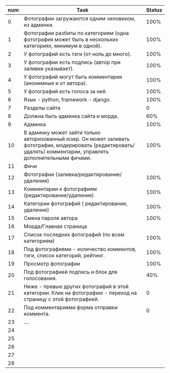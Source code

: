| num 	| Task                                                                                                                                                                	| Status 	|
|-----	|---------------------------------------------------------------------------------------------------------------------------------------------------------------------	|--------	|
| 0   	| Фотографии загружаются одним человеком, из админки.                                                                                                                 	| 100%   	|
| 1   	| Фотографии разбиты по категориям (одна фотография может быть в нескольких категориях, минимум в одной).                                                             	| 100%   	|
| 2   	| У фотографий есть тэги (от ноль до много).                                                                                                                          	| 100%   	|
| 3   	| У фотографии есть подпись (автор при заливке указывает).                                                                                                            	| 100%   	|
| 4   	| У фотографий могут быть комментарии (анонимные и от автора).                                                                                                        	| 100%   	|
| 5   	| У фотографий есть голоса за неё.                                                                                                                                    	| 100%   	|
| 6   	| Язык - python, framework - django.                                                                                                                                  	| 100%   	|
| 7   	| Разделы сайта                                                                                                                                                       	| 0      	|
| 8   	| Должна быть админка сайта и морда.                                                                                                                                  	| 60%    	|
| 9   	| Админка                                                                                                                                                             	| 100%   	|
| 10  	| В админку может зайти только авторизованный юзер. Он может заливать фотографии, модерировать (редактировать/удалять) комментарии, управлять дополнительными фичами. 	| 100%   	|
| 11  	| Фичи                                                                                                                                                                	|        	|
| 12  	| Фотографии (заливка/редактирование/удаление)                                                                                                                        	| 100%   	|
| 13  	| Комментарии к фотографиям (редактирование/удаление)                                                                                                                 	| 100%   	|
| 14  	| Категории фотографий ( редактирование, удаление)                                                                                                                    	| 100%   	|
| 15  	| Смена пароля автора                                                                                                                                                 	| 100%   	|
| 16  	| Морда/Главная страница                                                                                                                                              	|        	|
| 17  	| Список последних фотографий (по всем категориям)                                                                                                                    	| 100%   	|
| 18  	| Под фотографиями - количество комментов, тэги, список категорий, рейтинг.                                                                                           	| 100%   	|
| 19  	| Просмотр фотографии                                                                                                                                                 	| 100%   	|
| 20  	| Под фотографией подпись и блок для голосования.                                                                                                                     	| 40%    	|
| 21  	| Ниже - превью других фотографий в этой категории. Клик на фотографию - переход на страницу с этой фотографией.                                                      	| 0      	|
| 22  	| Под комментариями форма отправки коммента.                                                                                                                          	| 0      	|
| 23  	| ....                                                                                                                                                                	|        	|
| 24  	|                                                                                                                                                                     	|        	|
| 25  	|                                                                                                                                                                     	|        	|
| 26  	|                                                                                                                                                                     	|        	|
| 27  	|                                                                                                                                                                     	|        	|
| 28  	|                                                                                                                                                                     	|        	|
